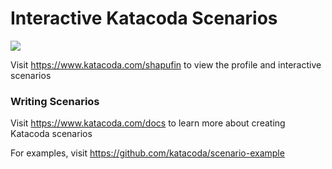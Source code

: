 # Interactive Katacoda Scenarios

[![](http://shields.katacoda.com/katacoda/shapufin/count.svg)](https://www.katacoda.com/shapufin "Get your profile on Katacoda.com")

Visit https://www.katacoda.com/shapufin to view the profile and interactive scenarios

### Writing Scenarios
Visit https://www.katacoda.com/docs to learn more about creating Katacoda scenarios

For examples, visit https://github.com/katacoda/scenario-example
